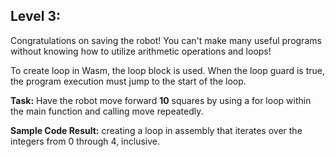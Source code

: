 ## Level 3:

Congratulations on saving the robot! You can't make many useful programs without knowing how to utilize arithmetic operations and loops! 

To create loop in Wasm, the loop block is used. When the loop guard is true, the program execution must jump to the start of the loop. 

**Task:** Have the robot move forward **10** squares by using a for loop within the main function and calling move repeatedly.    

**Sample Code Result:** creating a loop in assembly that iterates over the integers from 0 through 4, inclusive. 
